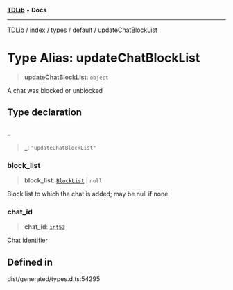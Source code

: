 [**TDLib**](../../../../../../README.md) • **Docs**

***

[TDLib](../../../../../../modules.md) / [index](../../../../../README.md) / [types](../../../README.md) / [default](../README.md) / updateChatBlockList

# Type Alias: updateChatBlockList

> **updateChatBlockList**: `object`

A chat was blocked or unblocked

## Type declaration

### \_

> **\_**: `"updateChatBlockList"`

### block\_list

> **block\_list**: [`BlockList`](BlockList.md) \| `null`

Block list to which the chat is added; may be null if none

### chat\_id

> **chat\_id**: [`int53`](int53-1.md)

Chat identifier

## Defined in

dist/generated/types.d.ts:54295
